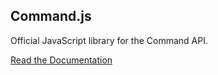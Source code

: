 ## Command.js

Official JavaScript library for the Command API.

[Read the Documentation](https://portal.oncommand.io/docs/command-js/0.8.0/introduction)